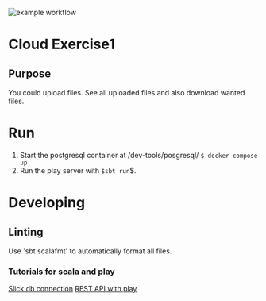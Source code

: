 ![example workflow](https://github.com/MartinLei/MSI_CLOUD/actions/workflows/qualityCheck.yml/badge.svg?branch=main)

# Cloud Exercise1

## Purpose

You could upload files. See all uploaded files and also download wanted files.

# Run

1. Start the postgresql container at /dev-tools/posgresql/ ```$ docker compose up```
2. Run the play server with ```$sbt run```$.

# Developing

## Linting

Use 'sbt scalafmt' to automatically format all files.

### Tutorials for scala and play

[Slick db connection](https://blog.rockthejvm.com/slick/)
[REST API with play](https://blog.rockthejvm.com/play-framework-http-api-tutorial/)

